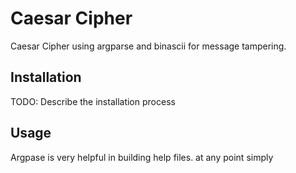 # Caesar Cipher 

Caesar Cipher using argparse and binascii for message tampering.

## Installation

TODO: Describe the installation process

## Usage

Argpase is very helpful in building help files. at any point simply 


